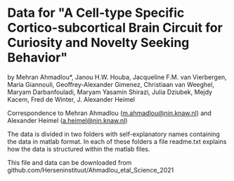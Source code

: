 # Data for "A Cell-type Specific Cortico-subcortical Brain Circuit for Curiosity and Novelty Seeking Behavior"
by 
Mehran Ahmadlou*, Janou H.W. Houba, Jacqueline F.M. van Vierbergen, Maria Giannouli,
Geoffrey-Alexander Gimenez, Christiaan van Weeghel, Maryam Darbanfouladi, Maryam Yasamin Shirazi,
Julia Dziubek, Mejdy Kacem, Fred de Winter, J. Alexander Heimel

Correspondence to Mehran Ahmadlou (m.ahmadlou@nin.knaw.nl) and Alexander Heimel (a.heimel@nin.knaw.nl)

The data is divided in two folders with self-explanatory names containing the data in matlab format.
 In each of these folders a file readme.txt explains how the data is structured within the matlab files. 

This file and data can be downloaded from github.com/Herseninstituut/Ahmadlou_etal_Science_2021


